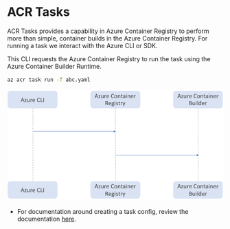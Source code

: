 # ACR Tasks

ACR Tasks provides a capability in Azure Container Registry to perform more than simple, container builds in the Azure Container Registry. For running a task we interact with the Azure CLI or SDK. 

This CLI requests the Azure Container Registry to run the task using the Azure Container Builder Runtime.

```sh
az acr task run -f abc.yaml
```
![Img](docs/images/task.png)

* For documentation around creating a task config, review the documentation [here](docs/README.md).

